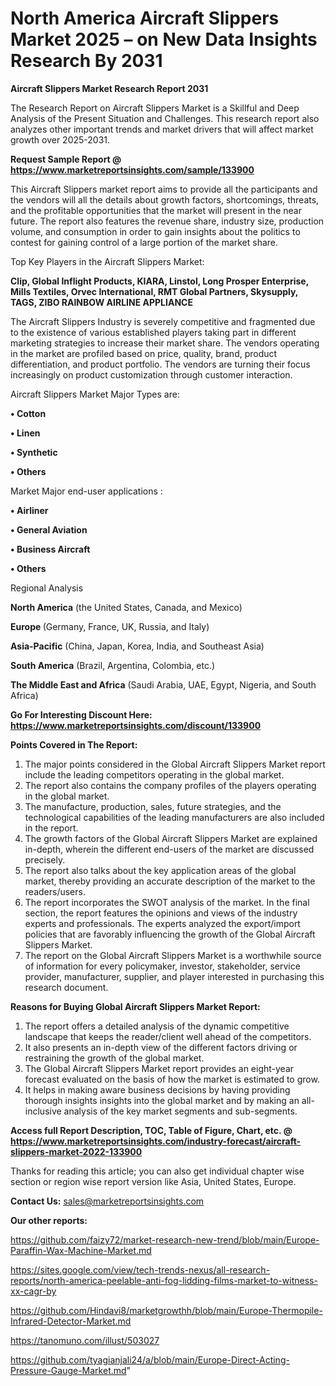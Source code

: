 # North America Aircraft Slippers Market 2025 – on New Data Insights Research By 2031

<strong>Aircraft Slippers Market Research Report 2031</strong>

The Research Report on Aircraft Slippers Market is a Skillful and Deep Analysis of the Present Situation and Challenges. This research report also analyzes other important trends and market drivers that will affect market growth over 2025-2031.

<strong>Request Sample Report @ <a href=https://www.marketreportsinsights.com/sample/133900>https://www.marketreportsinsights.com/sample/133900</a></strong>

This Aircraft Slippers market report aims to provide all the participants and the vendors will all the details about growth factors, shortcomings, threats, and the profitable opportunities that the market will present in the near future. The report also features the revenue share, industry size, production volume, and consumption in order to gain insights about the politics to contest for gaining control of a large portion of the market share.

Top Key Players in the Aircraft Slippers Market:

<strong>Clip, Global Inflight Products, KIARA, Linstol, Long Prosper Enterprise, Mills Textiles, Orvec International, RMT Global Partners, Skysupply, TAGS, ZIBO RAINBOW AIRLINE APPLIANCE</strong>

The Aircraft Slippers Industry is severely competitive and fragmented due to the existence of various established players taking part in different marketing strategies to increase their market share. The vendors operating in the market are profiled based on price, quality, brand, product differentiation, and product portfolio. The vendors are turning their focus increasingly on product customization through customer interaction.

Aircraft Slippers Market Major Types are:

<strong>• Cotton

• Linen

• Synthetic

• Others</strong>

Market Major end-user applications :

<strong>• Airliner

• General Aviation

• Business Aircraft

• Others</strong>

Regional Analysis

</u><strong><b>North America</b></strong> (the United States, Canada, and Mexico)

<strong><b>Europe </b></strong>(Germany, France, UK, Russia, and Italy)

<strong><b>Asia-Pacific</b></strong> (China, Japan, Korea, India, and Southeast Asia)

<strong><b>South America</b></strong> (Brazil, Argentina, Colombia, etc.)

<strong><b>The Middle East and Africa</b></strong> (Saudi Arabia, UAE, Egypt, Nigeria, and South Africa)

<strong>Go For Interesting Discount Here: <a href=https://www.marketreportsinsights.com/discount/133900>https://www.marketreportsinsights.com/discount/133900</a></strong>

<strong>Points Covered in The Report:</strong>
<ol>
  <li>The major points considered in the Global Aircraft Slippers Market report include the leading competitors operating in the global market.</li>
  <li>The report also contains the company profiles of the players operating in the global market.</li>
  <li>The manufacture, production, sales, future strategies, and the technological capabilities of the leading manufacturers are also included in the report.</li>
  <li>The growth factors of the Global Aircraft Slippers Market are explained in-depth, wherein the different end-users of the market are discussed precisely.</li>
  <li>The report also talks about the key application areas of the global market, thereby providing an accurate description of the market to the readers/users.</li>
  <li>The report incorporates the SWOT analysis of the market. In the final section, the report features the opinions and views of the industry experts and professionals. The experts analyzed the export/import policies that are favorably influencing the growth of the Global Aircraft Slippers Market.</li>
  <li>The report on the Global Aircraft Slippers Market is a worthwhile source of information for every policymaker, investor, stakeholder, service provider, manufacturer, supplier, and player interested in purchasing this research document.</li>
</ol>
<strong>Reasons for Buying Global Aircraft Slippers Market Report:</strong>

<ol>
  <li>The report offers a detailed analysis of the dynamic competitive landscape that keeps the reader/client well ahead of the competitors.</li>
  <li>It also presents an in-depth view of the different factors driving or restraining the growth of the global market.</li>
  <li>The Global Aircraft Slippers Market report provides an eight-year forecast evaluated on the basis of how the market is estimated to grow.</li>
  <li>It helps in making aware business decisions by having providing thorough insights insights into the global market and by making an all-inclusive analysis of the key market segments and sub-segments.</li>
</ol>
<strong>Access full Report Description, TOC, Table of Figure, Chart, etc. @ <a href=https://www.marketreportsinsights.com/industry-forecast/aircraft-slippers-market-2022-133900>https://www.marketreportsinsights.com/industry-forecast/aircraft-slippers-market-2022-133900</a></strong>


Thanks for reading this article; you can also get individual chapter wise section or region wise report version like Asia, United States, Europe.

<strong>Contact Us:</strong>
sales@marketreportsinsights.com

<strong>Our other reports:</strong>

<a href=https://github.com/faizy72/market-research-new-trend/blob/main/Europe-Paraffin-Wax-Machine-Market.md>https://github.com/faizy72/market-research-new-trend/blob/main/Europe-Paraffin-Wax-Machine-Market.md</a>

<a href=https://sites.google.com/view/tech-trends-nexus/all-research-reports/north-america-peelable-anti-fog-lidding-films-market-to-witness-xx-cagr-by>https://sites.google.com/view/tech-trends-nexus/all-research-reports/north-america-peelable-anti-fog-lidding-films-market-to-witness-xx-cagr-by</a>

<a href=https://github.com/Hindavi8/marketgrowthh/blob/main/Europe-Thermopile-Infrared-Detector-Market.md>https://github.com/Hindavi8/marketgrowthh/blob/main/Europe-Thermopile-Infrared-Detector-Market.md</a>

<a href=https://tanomuno.com/illust/503027>https://tanomuno.com/illust/503027</a>

<a href=https://github.com/tyagianjali24/a/blob/main/Europe-Direct-Acting-Pressure-Gauge-Market.md>https://github.com/tyagianjali24/a/blob/main/Europe-Direct-Acting-Pressure-Gauge-Market.md</a>"
